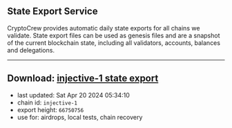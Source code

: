 ## State Export Service
CryptoCrew provides automatic daily state exports for all chains we validate. State export files can be used as genesis files and are a snapshot of the current blockchain state, including all validators, accounts, balances and delegations.

---
**Download: [injective-1 state export](https://dl-eu2.ccvalidators.com/SERVICE/injective/injective-1_export_66750756.json)**
---

- last updated: Sat Apr 20 2024 05:34:10
- chain id: `injective-1`
- export height: `66750756`
- use for: airdrops, local tests, chain recovery
